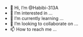 - 👋 Hi, I’m @Habibi-313A
- 👀 I’m interested in ...
- 🌱 I’m currently learning ...
- 💞️ I’m looking to collaborate on ...
- 📫 How to reach me ...

<!---
Habibi-313A/Habibi-313A is a ✨ special ✨ repository because its `README.md` (this file) appears on your GitHub profile.
You can click the Preview link to take a look at your changes.
--->
